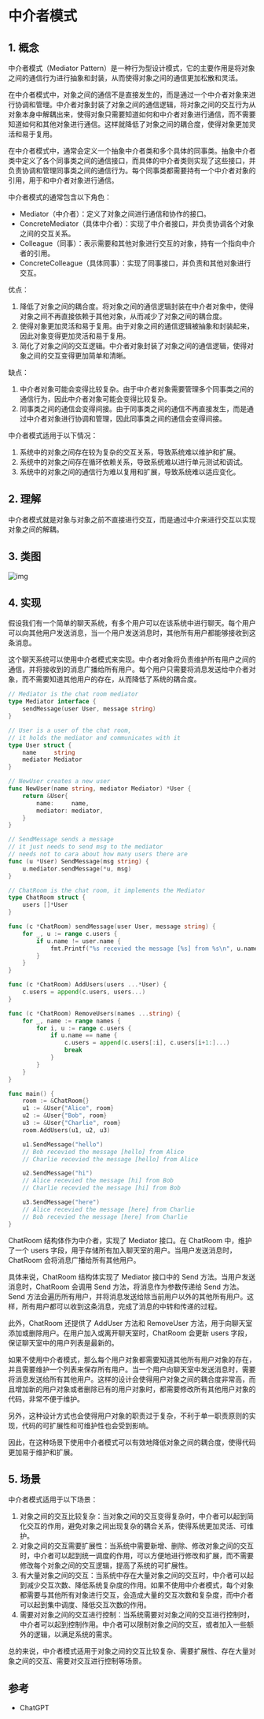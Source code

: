 # 中介者模式

## 1. 概念

中介者模式（Mediator Pattern）是一种行为型设计模式，它的主要作用是将对象之间的通信行为进行抽象和封装，从而使得对象之间的通信更加松散和灵活。

在中介者模式中，对象之间的通信不是直接发生的，而是通过一个中介者对象来进行协调和管理。中介者对象封装了对象之间的通信逻辑，将对象之间的交互行为从对象本身中解耦出来，使得对象只需要知道如何和中介者对象进行通信，而不需要知道如何和其他对象进行通信。这样就降低了对象之间的耦合度，使得对象更加灵活和易于复用。

在中介者模式中，通常会定义一个抽象中介者类和多个具体的同事类。抽象中介者类中定义了各个同事类之间的通信接口，而具体的中介者类则实现了这些接口，并负责协调和管理同事类之间的通信行为。每个同事类都需要持有一个中介者对象的引用，用于和中介者对象进行通信。

中介者模式的通常包含以下角色：

- Mediator（中介者）：定义了对象之间进行通信和协作的接口。
- ConcreteMediator（具体中介者）：实现了中介者接口，并负责协调各个对象之间的交互关系。
- Colleague（同事）：表示需要和其他对象进行交互的对象，持有一个指向中介者的引用。
- ConcreteColleague（具体同事）：实现了同事接口，并负责和其他对象进行交互。

优点：

1. 降低了对象之间的耦合度。将对象之间的通信逻辑封装在中介者对象中，使得对象之间不再直接依赖于其他对象，从而减少了对象之间的耦合度。
2. 使得对象更加灵活和易于复用。由于对象之间的通信逻辑被抽象和封装起来，因此对象变得更加灵活和易于复用。
3. 简化了对象之间的交互逻辑。中介者对象封装了对象之间的通信逻辑，使得对象之间的交互变得更加简单和清晰。

缺点：

1. 中介者对象可能会变得比较复杂。由于中介者对象需要管理多个同事类之间的通信行为，因此中介者对象可能会变得比较复杂。
2. 同事类之间的通信会变得间接。由于同事类之间的通信不再直接发生，而是通过中介者对象进行协调和管理，因此同事类之间的通信会变得间接。

中介者模式适用于以下情况：

1. 系统中的对象之间存在较为复杂的交互关系，导致系统难以维护和扩展。
2. 系统中的对象之间存在循环依赖关系，导致系统难以进行单元测试和调试。
3. 系统中的对象之间的通信行为难以复用和扩展，导致系统难以适应变化。

## 2. 理解

中介者模式就是对象与对象之前不直接进行交互，而是通过中介来进行交互以实现对象之间的解耦。

## 3. 类图

![img](https://cdn.jsdelivr.net/gh/hedon954/mapStorage/img/v2-d3a8d03ae8fa16c375fa4354bde5edd8_720w.webp)

## 4. 实现

假设我们有一个简单的聊天系统，有多个用户可以在该系统中进行聊天。每个用户可以向其他用户发送消息，当一个用户发送消息时，其他所有用户都能够接收到这条消息。

这个聊天系统可以使用中介者模式来实现。中介者对象将负责维护所有用户之间的通信，并将接收到的消息广播给所有用户。每个用户只需要将消息发送给中介者对象，而不需要知道其他用户的存在，从而降低了系统的耦合度。

```go
// Mediator is the chat room mediator
type Mediator interface {
	sendMessage(user User, message string)
}

// User is a user of the chat room,
// it holds the mediator and communicates with it
type User struct {
	name     string
	mediator Mediator
}

// NewUser creates a new user
func NewUser(name string, mediator Mediator) *User {
	return &User{
		name:     name,
		mediator: mediator,
	}
}

// SendMessage sends a message
// it just needs to send msg to the mediator
// needs not to cara about how many users there are
func (u *User) SendMessage(msg string) {
	u.mediator.sendMessage(*u, msg)
}

// ChatRoom is the chat room, it implements the Mediator
type ChatRoom struct {
	users []*User
}

func (c *ChatRoom) sendMessage(user User, message string) {
	for _, u := range c.users {
		if u.name != user.name {
			fmt.Printf("%s recevied the message [%s] from %s\n", u.name, message, user.name)
		}
	}
}

func (c *ChatRoom) AddUsers(users ...*User) {
	c.users = append(c.users, users...)
}

func (c *ChatRoom) RemoveUsers(names ...string) {
	for _, name := range names {
		for i, u := range c.users {
			if u.name == name {
				c.users = append(c.users[:i], c.users[i+1:]...)
				break
			}
		}
	}
}

func main() {
	room := &ChatRoom{}
	u1 := &User{"Alice", room}
	u2 := &User{"Bob", room}
	u3 := &User{"Charlie", room}
	room.AddUsers(u1, u2, u3)

	u1.SendMessage("hello")
	// Bob recevied the message [hello] from Alice
	// Charlie recevied the message [hello] from Alice

	u2.SendMessage("hi")
	// Alice recevied the message [hi] from Bob
	// Charlie recevied the message [hi] from Bob

	u3.SendMessage("here")
	// Alice recevied the message [here] from Charlie
	// Bob recevied the message [here] from Charlie
}
```

ChatRoom 结构体作为中介者，实现了 Mediator 接口。在 ChatRoom 中，维护了一个 users 字段，用于存储所有加入聊天室的用户。当用户发送消息时，ChatRoom 会将消息广播给所有其他用户。

具体来说，ChatRoom 结构体实现了 Mediator 接口中的 Send 方法。当用户发送消息时，ChatRoom 会调用 Send 方法，将消息作为参数传递给 Send 方法。Send 方法会遍历所有用户，并将消息发送给除当前用户以外的其他所有用户。这样，所有用户都可以收到这条消息，完成了消息的中转和传递的过程。

此外，ChatRoom 还提供了 AddUser 方法和 RemoveUser 方法，用于向聊天室添加或删除用户。在用户加入或离开聊天室时，ChatRoom 会更新 users 字段，保证聊天室中的用户列表是最新的。

如果不使用中介者模式，那么每个用户对象都需要知道其他所有用户对象的存在，并且需要维护一个列表来保存所有用户。当一个用户向聊天室中发送消息时，需要将消息发送给所有其他用户。这样的设计会使得用户对象之间的耦合度非常高，而且增加新的用户对象或者删除已有的用户对象时，都需要修改所有其他用户对象的代码，非常不便于维护。

另外，这种设计方式也会使得用户对象的职责过于复杂，不利于单一职责原则的实现，代码的可扩展性和可维护性也会受到影响。

因此，在这种场景下使用中介者模式可以有效地降低对象之间的耦合度，使得代码更加易于维护和扩展。

## 5. 场景

中介者模式适用于以下场景：

1. 对象之间的交互比较复杂：当对象之间的交互变得复杂时，中介者可以起到简化交互的作用，避免对象之间出现复杂的耦合关系，使得系统更加灵活、可维护。
2. 对象之间的交互需要扩展性：当系统中需要新增、删除、修改对象之间的交互时，中介者可以起到统一调度的作用，可以方便地进行修改和扩展，而不需要修改每个对象之间的交互逻辑，提高了系统的可扩展性。
3. 有大量对象之间的交互：当系统中存在大量对象之间的交互时，中介者可以起到减少交互次数、降低系统复杂度的作用。如果不使用中介者模式，每个对象都需要与其他所有对象进行交互，会造成大量的交互次数和复杂度，而中介者可以起到集中调度、降低交互次数的作用。
4. 需要对对象之间的交互进行控制：当系统需要对对象之间的交互进行控制时，中介者可以起到控制作用。中介者可以限制对象之间的交互，或者加入一些额外的逻辑，以满足系统的需求。

总的来说，中介者模式适用于对象之间的交互比较复杂、需要扩展性、存在大量对象之间的交互、需要对交互进行控制等场景。

## 参考

- ChatGPT